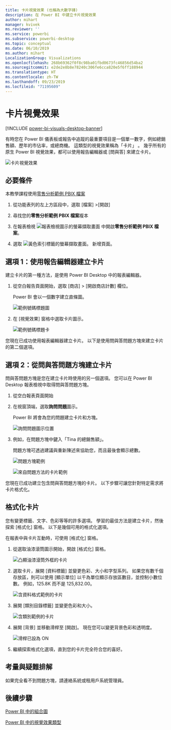 ```yaml
---
title: 卡片視覺效果 (也稱為大數字磚)
description: 在 Power BI 中建立卡片視覺效果
author: mihart
manager: kvivek
ms.reviewer: ''
ms.service: powerbi
ms.subservice: powerbi-desktop
ms.topic: conceptual
ms.date: 06/10/2019
ms.author: mihart
LocalizationGroup: Visualizations
ms.openlocfilehash: 268b69362f0f8c98ba01fbd0673fc46856d54ba2
ms.sourcegitcommit: e2de2e8b8e78240c306fe6cca820e5f6ff188944
ms.translationtype: HT
ms.contentlocale: zh-TW
ms.lasthandoff: 09/23/2019
ms.locfileid: "71195609"
---
```

# <a name="card-visualizations"></a>卡片視覺效果

[!INCLUDE [power-bi-visuals-desktop-banner](../includes/power-bi-visuals-desktop-banner.md)]

有時您在 Power BI 儀表板或報告中追蹤的最重要項目是一個單一數字，例如總銷售額、歷年的市佔率，或總商機。 這類型的視覺效果稱為「卡片」  。 幾乎所有的原生 Power BI 視覺效果，都可以使用報告編輯器或 [問與答] 來建立卡片。

![卡片視覺效果](media/power-bi-visualization-card/pbi-opptuntiescard.png)

## <a name="prerequisite"></a>必要條件

本教學課程使用[零售分析範例 PBIX 檔案](http://download.microsoft.com/download/9/6/D/96DDC2FF-2568-491D-AAFA-AFDD6F763AE3/Retail%20Analysis%20Sample%20PBIX.pbix)

1. 從功能表列的左上方區段中，選取 [檔案]  \>[開啟] 
   
2. 尋找您的**零售分析範例 PBIX 檔案**複本

1. 在報表檢視 ![報表檢視圖示的螢幕擷取畫面](media/power-bi-visualization-kpi/power-bi-report-view.png) 中開啟**零售分析範例 PBIX 檔案**。

1. 選取 ![黃色索引標籤的螢幕擷取畫面。](media/power-bi-visualization-kpi/power-bi-yellow-tab.png) 新增頁面。

## <a name="option-1-create-a-card-using-the-report-editor"></a>選項 1：使用報告編輯器建立卡片

建立卡片的第一種方法，是使用 Power BI Desktop 中的報表編輯器。

1. 從空白報告頁面開始，選取 [商店]  \> [開啟商店計數]  欄位。

    Power BI 會以一個數字建立直條圖。

   ![範例號碼標題圖](media/power-bi-visualization-card/pbi-overview-chart.png)

2. 在 [視覺效果] 窗格中選取卡片圖示。

   ![範例號碼標題卡](media/power-bi-visualization-card/power-bi-card-visualization.png)

您現在已成功使用報表編輯器建立卡片。 以下是使用問與答問題方塊來建立卡片的第二個選項。

## <a name="option-2-create-a-card-from-the-qa-question-box"></a>選項 2：從問與答問題方塊建立卡片
問與答問題方塊是您在建立卡片時使用的另一個選項。 您可以在 Power BI Desktop 報表檢視中取得問與答問題方塊。

1. 從空白報表頁面開始

1. 在視窗頂端，選取**詢問問題**圖示。 

    Power BI 將會為您的問題建立卡片和方塊。 

   ![詢問問題圖示位置](media/power-bi-visualization-card/power-bi-q-and-a-overview.png)

2. 例如，在問題方塊中鍵入「Tina 的總銷售額」。

    問題方塊可透過建議與重新陳述來協助您，而且最後會顯示總數。  

   ![問題方塊範例](media/power-bi-visualization-card/power-bi-q-and-a-box.png)

   ![來自問題方法的卡片範例](media/power-bi-visualization-card/power-bi-q-and-a-card.png)

您現在已成功建立包含問與答問題方塊的卡片。 以下步驟可讓您針對特定需求將卡片格式化。

## <a name="format-a-card"></a>格式化卡片
您有變更標籤、文字、色彩等等的許多選項。 學習的最佳方法是建立卡片，然後探索 [格式化] 窗格。 以下是幾個可用的格式化選項。 

在報表中與卡片互動時，可使用 [格式化] 窗格。 

1. 從選取油漆滾筒圖示開始，開啟 [格式化] 窗格。 

    ![凸顯油漆滾筒外框的卡片](media/power-bi-visualization-card/power-bi-format-card-2.png)

2. 選取卡片，展開 [資料標籤]  並變更色彩、大小和字型系列。 如果您有數千個存放區，則可以使用 [顯示單位]  以千為單位顯示存放區數目，並控制小數位數。 例如，125.8K 而不是 125,832.00。

    ![含資料格式範例的卡片](media/power-bi-visualization-card/power-bi-card-format-2.png)

3.  展開 [類別目錄標籤]  並變更色彩和大小。

    ![含類別範例的卡片](media/power-bi-visualization-card/power-bi-card-format-category.png)

4. 展開 [背景]  並移動滑桿至 [開啟]。  現在您可以變更背景色彩和透明度。

    ![滑桿已設為 ON](media/power-bi-visualization-card/power-bi-format-color-2.png)

5. 繼續探索格式化選項，直到您的卡片完全符合您的喜好。 

## <a name="considerations-and-troubleshooting"></a>考量與疑難排解
如果完全看不到問題方塊，請連絡系統或租用戶系統管理員。    

## <a name="next-steps"></a>後續步驟
[Power BI 中的組合圖](power-bi-visualization-combo-chart.md)

[Power BI 中的視覺效果類型](power-bi-visualization-types-for-reports-and-q-and-a.md)
